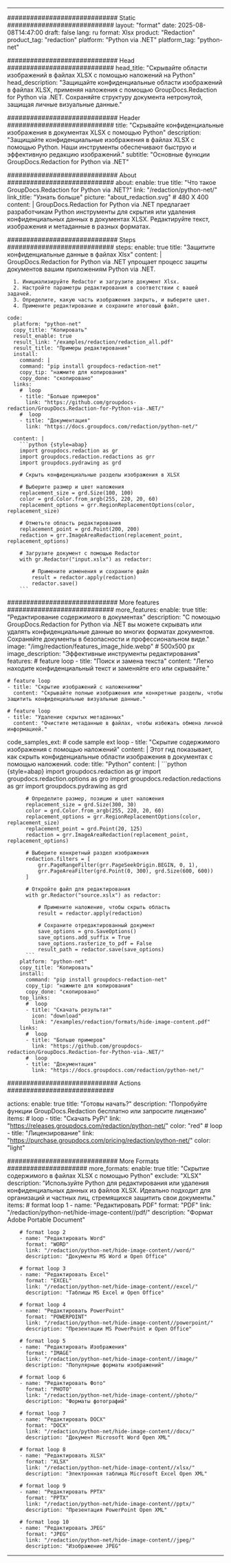 
---
############################# Static ############################
layout: "format"
date:  2025-08-08T14:47:00
draft: false
lang: ru
format: Xlsx
product: "Redaction"
product_tag: "redaction"
platform: "Python via .NET"
platform_tag: "python-net"

############################# Head ############################
head_title: "Скрывайте области изображений в файлах XLSX с помощью наложений на Python"
head_description: "Защищайте конфиденциальные области изображений в файлах XLSX, применяя наложения с помощью GroupDocs.Redaction for Python via .NET. Сохраняйте структуру документа нетронутой, защищая личные визуальные данные."

############################# Header ############################
title: "Скрывайте конфиденциальные изображения в документах XLSX с помощью Python" 
description: "Защищайте конфиденциальные изображения в файлах XLSX с помощью Python. Наши инструменты обеспечивают быструю и эффективную редакцию изображений."
subtitle: "Основные функции GroupDocs.Redaction for Python via .NET" 

############################# About ############################
about:
    enable: true
    title: "Что такое GroupDocs.Redaction for Python via .NET?"
    link: "/redaction/python-net/"
    link_title: "Узнать больше"
    picture: "about_redaction.svg" # 480 X 400
    content: |
       GroupDocs.Redaction for Python via .NET предлагает разработчикам Python инструменты для скрытия или удаления конфиденциальных данных в документах XLSX. Редактируйте текст, изображения и метаданные в разных форматах.

############################# Steps ############################
steps:
    enable: true
    title: "Защитите конфиденциальные данные в файлах Xlsx"
    content: |
      GroupDocs.Redaction for Python via .NET упрощает процесс защиты документов вашим приложениям Python via .NET.
      
      1. Инициализируйте Redactor и загрузите документ Xlsx.
      2. Настройте параметры редактирования в соответствии с вашей задачей.
      3. Определите, какую часть изображения закрыть, и выберите цвет.
      4. Примените редактирование и сохраните итоговый файл.
   
    code:
      platform: "python-net"
      copy_title: "Копировать"
      result_enable: true
      result_link: "/examples/redaction/redaction_all.pdf"
      result_title: "Примеры редактирования"
      install:
        command: |
        command: "pip install groupdocs-redaction-net"
        copy_tip: "нажмите для копирования"
        copy_done: "скопировано"
      links:
        #  loop
        - title: "Больше примеров"
          link: "https://github.com/groupdocs-redaction/GroupDocs.Redaction-for-Python-via-.NET/"
        #  loop
        - title: "Документация"
          link: "https://docs.groupdocs.com/redaction/python-net/"
          
      content: |
        ```python {style=abap}
        import groupdocs.redaction as gr
        import groupdocs.redaction.redactions as grr
        import groupdocs.pydrawing as grd

        # Скрыть конфиденциальные разделы изображения в XLSX

        # Выберите размер и цвет наложения
        replacement_size = grd.Size(100, 100)
        color = grd.Color.from_argb(255, 220, 20, 60)
        replacement_options = grr.RegionReplacementOptions(color, replacement_size)

        # Отметьте область редактирования
        replacement_point = grd.Point(200, 200)
        redaction = grr.ImageAreaRedaction(replacement_point, replacement_options)
                
        # Загрузите документ с помощью Redactor
        with gr.Redactor("input.xslx") as redactor:

            # Примените изменения и сохраните файл
            result = redactor.apply(redaction)
            redactor.save()
        ```            


############################# More features ############################
more_features:
  enable: true
  title: "Редактирование содержимого в документах"
  description: "С помощью GroupDocs.Redaction for Python via .NET вы можете скрывать или удалять конфиденциальные данные во многих форматах документов. Сохраняйте документы в безопасности и профессиональном виде."
  image: "/img/redaction/features_image_hide.webp" # 500x500 px
  image_description: "Эффективные инструменты редактирования"
  features:
    # feature loop
    - title: "Поиск и замена текста"
      content: "Легко находите конфиденциальный текст и заменяйте его или скрывайте."

    # feature loop
    - title: "Скрытие изображений с наложениями"
      content: "Скрывайте полные изображения или конкретные разделы, чтобы защитить конфиденциальные визуальные данные."

    # feature loop
    - title: "Удаление скрытых метаданных"
      content: "Очистите метаданные в файлах, чтобы избежать обмена личной информацией."
      
  code_samples_ext:
    # code sample ext loop
    - title: "Скрытие содержимого изображения с помощью наложений"
      content: |
        Этот гид показывает, как скрыть конфиденциальные области изображения в документах с помощью наложений.
      code:
        title: "Python"
        content: |
          ```python {style=abap}
          import groupdocs.redaction as gr
          import groupdocs.redaction.options as gro
          import groupdocs.redaction.redactions as grr
          import groupdocs.pydrawing as grd

          # Определите размер, позицию и цвет наложения
          replacement_size = grd.Size(300, 30)
          color = grd.Color.from_argb(255, 220, 20, 60)
          replacement_options = grr.RegionReplacementOptions(color, replacement_size)
          replacement_point = grd.Point(20, 125)
          redaction = grr.ImageAreaRedaction(replacement_point, replacement_options)

          # Выберите конкретный раздел изображения
          redaction.filters = [
              grr.PageRangeFilter(grr.PageSeekOrigin.BEGIN, 0, 1),
              grr.PageAreaFilter(grd.Point(0, 300), grd.Size(600, 600))
          ]

          # Откройте файл для редактирования
          with gr.Redactor("source.xslx") as redactor:

              # Примените наложение, чтобы скрыть область
              result = redactor.apply(redaction)

              # Сохраните отредактированный документ
              save_options = gro.SaveOptions()
              save_options.add_suffix = True
              save_options.rasterize_to_pdf = False
              result_path = redactor.save(save_options)
          ```
        platform: "python-net"
        copy_title: "Копировать"
        install:
          command: "pip install groupdocs-redaction-net"
          copy_tip: "нажмите для копирования"
          copy_done: "скопировано"
        top_links:
          #  loop
          - title: "Скачать результат"
            icon: "download"
            link: "/examples/redaction/formats/hide-image-content.pdf"
        links:
          #  loop
          - title: "Больше примеров"
            link: "https://github.com/groupdocs-redaction/GroupDocs.Redaction-for-Python-via-.NET/"
          #  loop
          - title: "Документация"
            link: "https://docs.groupdocs.com/redaction/python-net/"


############################# Actions ############################

actions:
  enable: true
  title: "Готовы начать?"
  description: "Попробуйте функции GroupDocs.Redaction бесплатно или запросите лицензию"
  items:
    #  loop
    - title: "Скачать PyPi"
      link: "https://releases.groupdocs.com/redaction/python-net/"
      color: "red"
        #  loop
    - title: "Лицензирование"
      link: "https://purchase.groupdocs.com/pricing/redaction/python-net/"
      color: "light"


############################# More Formats #####################
more_formats:
    enable: true
    title: "Скрытие содержимого в файлах XLSX с помощью Python"
    exclude: "XLSX"
    description: "Используйте Python для редактирования или удаления конфиденциальных данных из файлов XLSX. Идеально подходит для организаций и частных лиц, стремящихся защитить свои документы."
    items: 
        # format loop 1
        - name: "Редактировать PDF"
          format: "PDF"
          link: "/redaction/python-net/hide-image-content//pdf/"
          description: "Формат Adobe Portable Document"

        # format loop 2
        - name: "Редактировать Word"
          format: "WORD"
          link: "/redaction/python-net/hide-image-content//word/"
          description: "Документы MS Word и Open Office"
          
        # format loop 3
        - name: "Редактировать Excel"
          format: "EXCEL"
          link: "/redaction/python-net/hide-image-content//excel/"
          description: "Таблицы MS Excel и Open Office"

        # format loop 4
        - name: "Редактировать PowerPoint"
          format: "POWERPOINT"
          link: "/redaction/python-net/hide-image-content//powerpoint/"
          description: "Презентации MS PowerPoint и Open Office"

        # format loop 5
        - name: "Редактировать Изображения"
          format: "IMAGE"
          link: "/redaction/python-net/hide-image-content//image/"
          description: "Популярные форматы изображений"

        # format loop 6
        - name: "Редактировать Фото"
          format: "PHOTO"
          link: "/redaction/python-net/hide-image-content//photo/"
          description: "Форматы фотографий"

        # format loop 7
        - name: "Редактировать DOCX"
          format: "DOCX"
          link: "/redaction/python-net/hide-image-content//docx/"
          description: "Документ Microsoft Word Open XML"
          
        # format loop 8
        - name: "Редактировать XLSX"
          format: "XLSX"
          link: "/redaction/python-net/hide-image-content//xlsx/"
          description: "Электронная таблица Microsoft Excel Open XML"
          
        # format loop 9
        - name: "Редактировать PPTX"
          format: "PPTX"
          link: "/redaction/python-net/hide-image-content//pptx/"
          description: "Презентация PowerPoint Open XML"

        # format loop 10
        - name: "Редактировать JPEG"
          format: "JPEG"
          link: "/redaction/python-net/hide-image-content//jpeg/"
          description: "Изображение JPEG"


---